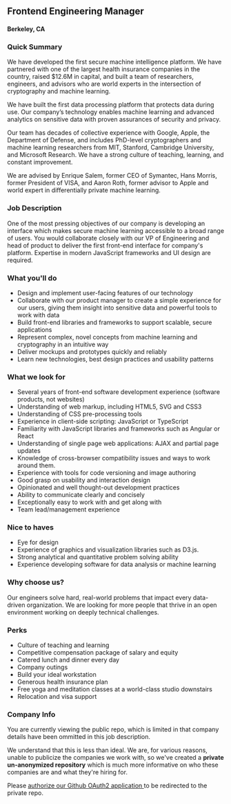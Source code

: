 ## Frontend Engineering Manager
#### Berkeley, CA

### Quick Summary
We have developed the first secure machine intelligence platform. We have partnered with one of the largest health insurance companies in the country, raised $12.6M in capital, and built a team of researchers, engineers, and advisors who are world experts in the intersection of cryptography and machine learning.

We have built the first data processing platform that protects data during use. Our company’s technology enables machine learning and advanced analytics on sensitive data with proven assurances of security and privacy.

Our team has decades of collective experience with Google, Apple, the Department of Defense, and includes PhD-level cryptographers and machine learning researchers from MIT, Stanford, Cambridge University, and Microsoft Research. We have a strong culture of teaching, learning, and constant improvement.

We are advised by Enrique Salem, former CEO of Symantec, Hans Morris, former President of VISA, and Aaron Roth, former advisor to Apple and world expert in differentially private machine learning.

### Job Description
One of the most pressing objectives of our company is developing an interface which makes secure machine learning accessible to a broad range of users. You would collaborate closely with our VP of Engineering and head of product to deliver the first front-end interface for company's platform. Expertise in modern JavaScript frameworks and UI design are required.

### What you'll do
+	Design and implement user-facing features of our technology
+	Collaborate with our product manager to create a simple experience for our users, giving them insight into sensitive data and powerful tools to work with data
+	Build front-end libraries and frameworks to support scalable, secure applications
+	Represent complex, novel concepts from machine learning and cryptography in an intuitive way
+	Deliver mockups and prototypes quickly and reliably
+	Learn new technologies, best design practices and usability patterns

### What we look for
+	Several years of front-end software development experience (software products, not websites)
+	Understanding of web markup, including HTML5, SVG and CSS3
+	Understanding of CSS pre-processing tools
+	Experience in client-side scripting: JavaScript or TypeScript
+	Familiarity with JavaScript libraries and frameworks such as Angular or React
+	Understanding of single page web applications: AJAX and partial page updates
+	Knowledge of cross-browser compatibility issues and ways to work around them.
+	Experience with tools for code versioning and image authoring
+	Good grasp on usability and interaction design
+	Opinionated and well thought-out development practices
+	Ability to communicate clearly and concisely
+	Exceptionally easy to work with and get along with
+	Team lead/management experience

### Nice to haves
+	Eye for design
+	Experience of graphics and visualization libraries such as D3.js.
+	Strong analytical and quantitative problem solving ability
+	Experience developing software for data analysis or machine learning

### Why choose us?
Our engineers solve hard, real-world problems that impact every data-driven organization.
We are looking for more people that thrive in an open environment working on deeply technical challenges.

### Perks
+	Culture of teaching and learning
+	Competitive compensation package of salary and equity
+	Catered lunch and dinner every day
+	Company outings
+	Build your ideal workstation
+	Generous health insurance plan
+	Free yoga and meditation classes at a world-class studio downstairs
+	Relocation and visa support

### Company Info
You are currently viewing the public repo, which is limited in that company details have been ommitted in this job description.  
    
We understand that this is less than ideal.  We are, for various reasons, unable to publicize the companies we work with, so we've
created a **private un-anonymized repository** which is much more informative on who these companies are and what they're hiring for.  
    
Please [authorize our Github OAuth2 application ](http://localhost:3000/users/auth/github?job_id=tgvhcfllyxi-frontend-engineering-manager) to be redirected to the private repo.
